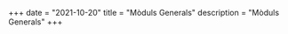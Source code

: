 +++
date        = "2021-10-20"
title       = "Mòduls Generals"
description = "Mòduls Generals"
+++


